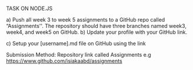 TASK ON NODE.JS

a) Push all week 3 to week 5 assignments to a GitHub repo called “Assignments''. The repository should have three branches named week3, week4, and week5 on GitHub.
b)  Update your profile with your GitHub link.

c) Setup your [username].md file on GitHub using the link

Submission Method:  Repository link  called Assignments e.g  https://www.github.com/isiakaabd/assignments
